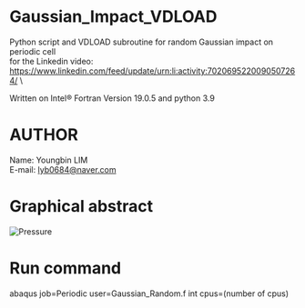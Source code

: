 # Gaussian_Impact_VDLOAD
Python script and VDLOAD subroutine for random Gaussian impact on periodic cell\
for the Linkedin video: https://www.linkedin.com/feed/update/urn:li:activity:7020695220090507264/ \

Written on Intel® Fortran Version 19.0.5 and python 3.9
<br>
# AUTHOR
Name: Youngbin LIM\
E-mail: lyb0684@naver.com
<br>
# Graphical abstract
![Pressure](https://github.com/YB-LIM/Gaussian_Impact_VDLOAD/assets/105615106/d8aac8c5-a742-4614-9f7e-5630d848f6b9)
<br>

# Run command
abaqus job=Periodic user=Gaussian_Random.f int cpus=(number of cpus)
